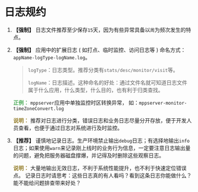 # 日志规约

1. **【强制】** 日志文件推荐至少保存`15`天，因为有些异常具备以`周`为频次发生的特点。

2. **【强制】** 应用中的扩展日志 ( 如打点、临时监控、访问日志等 ) 命名方式：`appName-logType-logName.log`。

   > `logType`：日志类型。推荐分类有`stats/desc/monitor/visit`等。
   >
   > `logName`：日志描述。这种命名的好处：通过文件名就可知道日志文件属于什么应用，什么类型，什么目的，也有利于归类查找。

   **<font color='#4ead5b'>正例：</font>**  `mppserver`应用中单独监控时区转换异常， 如：`mppserver-monitor-timeZoneConvert.log`

   **<font color='#937c27'>说明：</font>** 推荐对日志进行分类，错误日志和业务日志尽量分开存放，便于开发人员查看，也便于通过日志对系统进行及时监控。

3. **【推荐】** 谨慎地记录日志。生产环境禁止输出`debug`日志；有选择地输出`info`日志；如果使用`warn`来记录刚上线时的业务行为信息，一定要注意日志输出量的问题，避免把服务器磁盘撑爆，并记得及时删除这些观察日志。

   **<font color='#937c27'>说明：</font>** 大量地输出无效日志，不利于系统性能提升，也不利于快速定位错误点。 记录日志时请思考：这些日志真的有人看吗？看到这条日志你能做什么？能不能给问题排查带来好处？


